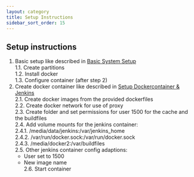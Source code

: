 ```yaml
---
layout: category
title: Setup Instructions
sidebar_sort_order: 15
---
```


## Setup instructions

1. Basic setup like described in [Basic System Setup](basicSystemSetup.md)  
  1.1. Create partitions  
  1.2. Install docker  
  1.3. Configure container (after step 2)   
2. Create docker container like described in [Setup Dockercontainer & Jenkins](setupDockercontainerJenkins.md)  
  2.1. Create docker images from the provided dockerfiles  
  2.2. Create docker network for use of proxy  
  2.3. Create folder and set permissions for user 1500 for the cache and the buildfiles  
  2.4. Add volume mounts for the jenkins container:  
    2.4.1. /media/data/jenkins:/var/jenkins_home  
    2.4.2. /var/run/docker.sock:/var/run/docker.sock  
    2.4.3. /media/docker2:/var/buildfiles  
  2.5. Other jenkins container config adaptions:  
    * User set to 1500  
    * New image name  
  2.6. Start container
